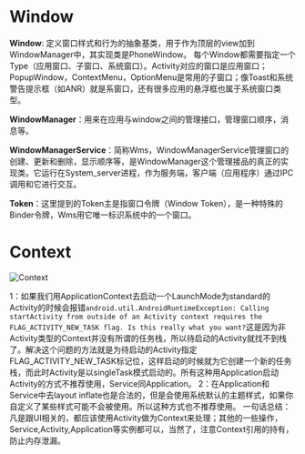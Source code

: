 # Window

**Window**: 定义窗口样式和行为的抽象基类，用于作为顶层的view加到WindowManager中，其实现类是PhoneWindow。
 每个Window都需要指定一个Type（应用窗口、子窗口、系统窗口）。Activity对应的窗口是应用窗口；PopupWindow，ContextMenu，OptionMenu是常用的子窗口；像Toast和系统警告提示框（如ANR）就是系窗口，还有很多应用的悬浮框也属于系统窗口类型。

**WindowManager**：用来在应用与window之间的管理接口，管理窗口顺序，消息等。

**WindowManagerService**：简称Wms，WindowManagerService管理窗口的创建、更新和删除，显示顺序等，是WindowManager这个管理接品的真正的实现类。它运行在System_server进程，作为服务端，客户端（应用程序）通过IPC调用和它进行交互。

**Token**：这里提到的Token主是指窗口令牌（Window Token），是一种特殊的Binder令牌，Wms用它唯一标识系统中的一个窗口。

 

 

 

 

 # Context



![Context](https://upload-images.jianshu.io/upload_images/1187237-1b4c0cd31fd0193f.png?imageMogr2/auto-orient/strip%7CimageView2/2/w/628/format/webp)



1：如果我们用ApplicationContext去启动一个LaunchMode为standard的Activity的时候会报错`android.util.AndroidRuntimeException: Calling startActivity from outside of an Activity context requires the FLAG_ACTIVITY_NEW_TASK flag. Is this really what you want?`这是因为非Activity类型的Context并没有所谓的任务栈，所以待启动的Activity就找不到栈了。解决这个问题的方法就是为待启动的Activity指定FLAG_ACTIVITY_NEW_TASK标记位，这样启动的时候就为它创建一个新的任务栈，而此时Activity是以singleTask模式启动的。所有这种用Application启动Activity的方式不推荐使用，Service同Application。
 2：在Application和Service中去layout inflate也是合法的，但是会使用系统默认的主题样式，如果你自定义了某些样式可能不会被使用。所以这种方式也不推荐使用。
 一句话总结：凡是跟UI相关的，都应该使用Activity做为Context来处理；其他的一些操作，Service,Activity,Application等实例都可以，当然了，注意Context引用的持有，防止内存泄漏。

